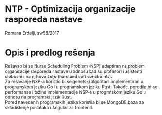 # NTP - Optimizacija organizacije rasporeda nastave
Romana Erdelji, sw58/2017

# Opis i predlog rešenja
Rešavao bi se Nurse Scheduling Problem (NSP) adaptiran na problem organizacije rasporeda nastave u odnosu kad su profesori i asistenti slobodni i na njihove želje (hard and soft constraints).
<br>
Za rešavanje NSP-a koristio bi se genetski algoritam implementiran u programskom jeziku Go i u programskom jeziku Rust.
Takođe, poredile bi se performanse i težina implementacije NSP-a u progrmskom jeziku Go u odnosu na programski jezik Rust.
<br>
Pored navedenih programskih jezika koristila bi se MongoDB baza za skladištenje podataka i Angular za frontend.
